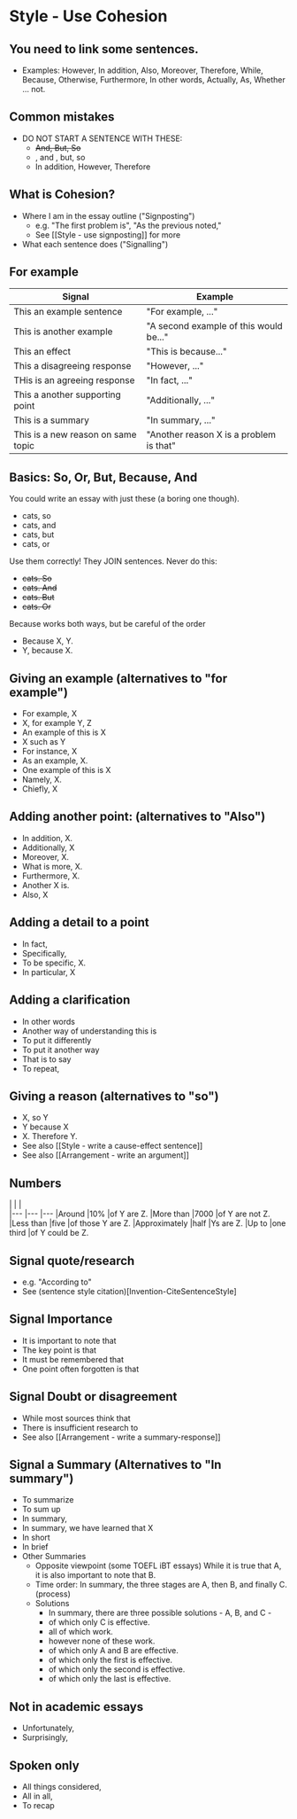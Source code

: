 # Style - Use Cohesion

## You need to link some sentences. 
* Examples: However, In addition, Also, Moreover, Therefore, While, Because, Otherwise, Furthermore, In other words, Actually, As, Whether … not. 



## Common mistakes
* DO NOT START A SENTENCE WITH THESE: 
    * ~~And, But, So~~
    * , and , but, so 
    * In addition, However, Therefore


## What is Cohesion?
* Where I am in the essay outline ("Signposting")
    * e.g. "The first problem is", "As the previous noted,"
    * See [[Style - use signposting]] for more
* What each sentence does ("Signalling")

## For example

|Signal                              |Example
|---                                 |---
|This an example sentence            |"For example, ..."
|This is another example             |"A second example of this would be..."
|This an effect                      |"This is because..."
|This a disagreeing response         |"However, ..."
|THis is an agreeing response        |"In fact, ..."
|This a another supporting point     |"Additionally, ..."
|This is a summary                   |"In summary, ..."
|This is a new reason on same topic  |"Another reason X is a problem  is that"


## Basics: So, Or, But, Because, And
You could write an essay with just these (a boring one though).
* cats, so
* cats, and
* cats, but
* cats, or

Use them correctly! They JOIN sentences. Never do this:

* ~~cats. So~~
* ~~cats. And~~
* ~~cats. But~~
* ~~cats. Or~~

Because works both ways, but be careful of the order

* Because X, Y.
* Y, because X.

## Giving an example (alternatives to "for example")
* For example, X
* X, for example Y, Z
* An example of this is X
* X such as Y
* For instance, X
* As an example, X.
* One example of this is X
* Namely, X.
* Chiefly, X



## Adding another point: (alternatives to "Also")
* In addition, X.
* Additionally, X
* Moreover, X.
* What is more, X.
* Furthermore, X.
* Another X is.
* Also, X

## Adding a detail to a point
* In fact, 
* Specifically, 
* To be specific, X.
* In particular, X



## Adding a clarification
* In other words
* Another way of understanding this is
* To put it differently
* To put it another way
* That is to say
* To repeat,


## Giving a reason (alternatives to "so")
* X, so Y
* Y because X
* X. Therefore Y.
* See also [[Style - write a cause-effect sentence]]
* See also [[Arrangement - write an argument]]

## Numbers

|               |           |  
|---            |---        |---
|Around          |10%        |of Y are Z.
|More than       |7000       |of Y are not Z.
|Less than       |five       |of those Y are Z.
|Approximately   |half       |Ys are Z.
|Up to           |one third  |of Y could be Z.

## Signal quote/research
* e.g. "According to"
* See (sentence style citation)[Invention-CiteSentenceStyle]

## Signal Importance
* It is important to note that
* The key point is that
* It must be remembered that
* One point often forgotten is that

## Signal Doubt or disagreement
* While most sources think that
* There is insufficient research to
* See also [[Arrangement - write a summary-response]]

## Signal a Summary (Alternatives to "In summary")
* To summarize
* To sum up
* In summary,
* In summary, we have learned that X
* In short
* In brief
* Other Summaries 
    * Opposite viewpoint (some TOEFL iBT essays) While it is true that A, it is also important to note that B.
    * Time order: In summary, the three stages are A, then B, and finally C. (process)
    * Solutions 
        * In summary, there are three possible solutions - A, B, and C -
        * of which only C is effective.
        * all of which work.
        * however none of these work.
        * of which only A and B are effective.
        * of which only the first is effective.
        * of which only the second is effective.
        * of which only the last is effective.

## Not in academic essays
* Unfortunately, 
* Surprisingly,

## Spoken only
* All things considered,
* All in all,
* To recap




